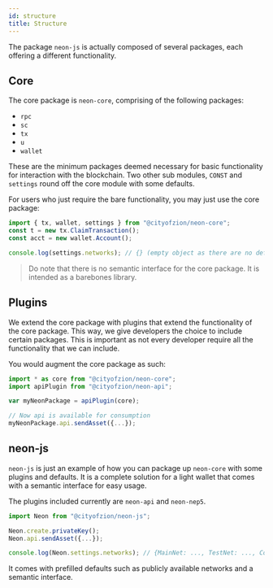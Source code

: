 ```yaml
---
id: structure
title: Structure
---
```


The package `neon-js` is actually composed of several packages, each offering a different functionality.

## Core

The core package is `neon-core`, comprising of the following packages:

- `rpc`
- `sc`
- `tx`
- `u`
- `wallet`

These are the minimum packages deemed necessary for basic functionality for interaction with the blockchain. Two other sub modules, `CONST` and `settings` round off the core module with some defaults.

For users who just require the bare functionality, you may just use the core package:

```js
import { tx, wallet, settings } from "@cityofzion/neon-core";
const t = new tx.ClaimTransaction();
const acct = new wallet.Account();

console.log(settings.networks); // {} (empty object as there are no defaults)
```

> Do note that there is no semantic interface for the core package. It is intended as a barebones library.

## Plugins

We extend the core package with plugins that extend the functionality of the core package. This way, we give developers the choice to include certain packages. This is important as not every developer require all the functionality that we can include.

You would augment the core package as such:

```js
import * as core from "@cityofzion/neon-core";
import apiPlugin from "@cityofzion/neon-api";

var myNeonPackage = apiPlugin(core);

// Now api is available for consumption
myNeonPackage.api.sendAsset({...});
```

## neon-js

`neon-js` is just an example of how you can package up `neon-core` with some plugins and defaults. It is a complete solution for a light wallet that comes with a semantic interface for easy usage.

The plugins included currently are `neon-api` and `neon-nep5`.

```js
import Neon from "@cityofzion/neon-js";

Neon.create.privateKey();
Neon.api.sendAsset({...});

console.log(Neon.settings.networks); // {MainNet: ..., TestNet: ..., CozNet: ...}
```

It comes with prefilled defaults such as publicly available networks and a semantic interface.
